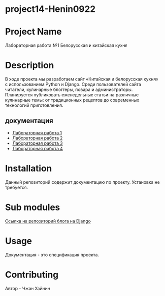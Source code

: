 
# project14-Henin0922

# Project Name
Лабораторная работа №1
Белорусская и китайская кухня

# Description
В ходе проекта мы разработаем сайт «Китайская и белорусская кухня» с использованием Python и Django. Среди пользователей сайта читатели, кулинарные блоггеры, повара и администраторы. Планируется публиковать еженедельные статьи на различные кулинарные темы: от традиционных рецептов до современных технологий приготовления.

## документация
* [Лабораторная работа 1](https://docs.google.com/document/d/1yhcca8aMgdnhbYxXBvKgBn1aD3P57xe0QzGBDo9CsZ8/edit)
* [Лабораторная работа 2](https://docs.google.com/document/d/1ZH80_YNGwIGWKNEML3cXlBpWfNpAD_fk09pvASh3QkM/edit)
* [Лабораторная работа 3](https://docs.google.com/document/d/1gfuWYidY1jB-sN2SKhrbpnpT3yZ6UJBtdZLaYRvHnOE/edit?tab=t.0)
* [Лабораторная работа 4](https://docs.google.com/document/d/1OteAI2kbJSmB7D39j_xePSIGLeHNKjOKJNlvmONB8NI/edit?tab=t.0)
# Installation

Данный репозиторий содержит документацию по проекту. Установка не требуется.

# Sub modules

[Ссылка на репозиторий блога на Django](https://github.com/fpmi-hci-2024/project14-web-Henin0922)

# Usage

Документация - это спецификация проекта.

# Contributing

Автор - Чжан Хайнин


